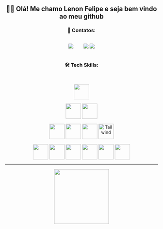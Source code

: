 <h2 align="center">🖐🏽 Olá! Me chamo Lenon Felipe e seja bem vindo ao meu github</h2>

<div align="center">

  <h3>📱 Contatos:</h3>
  <br />
<a style="padding-right: 30;" href="https://www.instagram.com/llennonfelipe?igsh=cDI0cTV0NzQyOWd5" target="_blank"><img loading="lazy" src="https://img.shields.io/badge/-Instagram-%23E4405F?style=for-the-badge&logo=instagram&logoColor=white" target="_blank"></a>
<a href = "mailto:contato@lenonfelipe98@gmail.com"><img loading="lazy" src="https://img.shields.io/badge/Gmail-D14836?style=for-the-badge&logo=gmail&logoColor=white" target="_blank"></a>
<a href="https://www.linkedin.com/in/lenon-felipe-460642304" target="_blank"><img loading="lazy" src="https://img.shields.io/badge/-LinkedIn-%230077B5?style=for-the-badge&logo=linkedin&logoColor=white" target="_blank"></a>   
</div>
<br />

<h3 align="center">🛠 Tech Skills: </h3>
<br />

<div align="center">
<div align="center">
<div align="center">
<p> 
  <img height="50px" width="50px" src="https://cdn.jsdelivr.net/gh/devicons/devicon@latest/icons/html5/html5-original.svg" />
 </p>
</div>
<p> 
  <img height="50px" width="50px" src="https://cdn.jsdelivr.net/gh/devicons/devicon@latest/icons/css3/css3-original.svg" />
  <img height="50px" width="50px" src="https://cdn.jsdelivr.net/gh/devicons/devicon@latest/icons/javascript/javascript-original.svg" />
 </p>
<p>
  <img height="50px" width="50px" src="https://cdn.jsdelivr.net/gh/devicons/devicon@latest/icons/typescript/typescript-original.svg" />
  <img height="50px" width="50px" src="https://cdn.jsdelivr.net/gh/devicons/devicon@latest/icons/bootstrap/bootstrap-original.svg" />
  <img height="50px" width="50px" src="https://cdn.jsdelivr.net/gh/devicons/devicon@latest/icons/react/react-original.svg" />
  <img height="50px" width="50px" alt="Tailwind" src="https://cdn.jsdelivr.net/gh/devicons/devicon@latest/icons/tailwindcss/tailwindcss-original.svg" />
         
</p>
</div>
<p>
  <img height="50px" width="50px" src="https://cdn.jsdelivr.net/gh/devicons/devicon@latest/icons/nodejs/nodejs-plain-wordmark.svg" />
  <img height="50px" width="50px" src="https://cdn.jsdelivr.net/gh/devicons/devicon@latest/icons/java/java-original.svg" />
  <img height="50px" width="50px" src="https://cdn.jsdelivr.net/gh/devicons/devicon@latest/icons/mysql/mysql-original-wordmark.svg" />
  <img height="50px" width="50px" src="https://cdn.jsdelivr.net/gh/devicons/devicon@latest/icons/postgresql/postgresql-plain-wordmark.svg" />
  <img height="50px" width="50px" src="https://cdn.jsdelivr.net/gh/devicons/devicon@latest/icons/mongodb/mongodb-plain-wordmark.svg" />
  <img height="50px" width="50px" src="https://cdn.jsdelivr.net/gh/devicons/devicon@latest/icons/express/express-original.svg" />

            
</p>
</div>

<hr>

<div align="center">
<a href="https://github.com/LenonFelipe">
<img height="180em" src="https://github-readme-stats.vercel.app/api/top-langs/?username=LenonFelipe&layout=compact&langs_count=7&theme=dracula"/>

</div>

